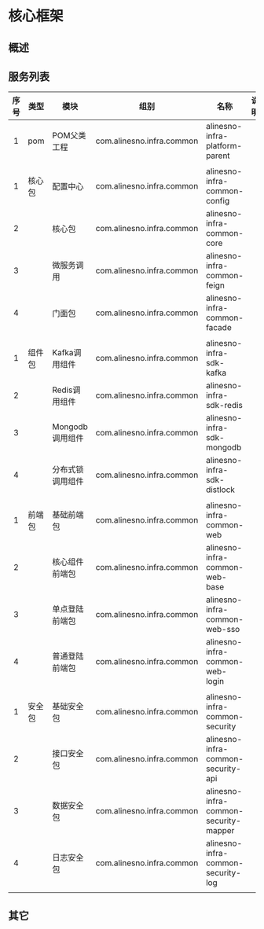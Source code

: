 # 核心框架

## 概述

## 服务列表

| 序号 | 类型   | 模块             | 组别                      | 名称                                  | 说明 | 备注 |
|:----:|--------|------------------|---------------------------|---------------------------------------|------|------|
| 1    | pom    | POM父类工程      | com.alinesno.infra.common | alinesno-infra-platform-parent        |      |      |
|      |        |                  |                           |                                       |      |
| 1    | 核心包 | 配置中心         | com.alinesno.infra.common | alinesno-infra-common-config          |      |      |
| 2    |        | 核心包           | com.alinesno.infra.common | alinesno-infra-common-core            |      |      |
| 3    |        | 微服务调用       | com.alinesno.infra.common | alinesno-infra-common-feign           |      |      |
| 4    |        | 门面包           | com.alinesno.infra.common | alinesno-infra-common-facade          |      |      |
|      |        |                  |                           |                                       |      |
| 1    | 组件包 | Kafka调用组件    | com.alinesno.infra.common | alinesno-infra-sdk-kafka              |      |      |
| 2    |        | Redis调用组件    | com.alinesno.infra.common | alinesno-infra-sdk-redis              |      |      |
| 3    |        | Mongodb调用组件  | com.alinesno.infra.common | alinesno-infra-sdk-mongodb            |      |      |
| 4    |        | 分布式锁调用组件 | com.alinesno.infra.common | alinesno-infra-sdk-distlock           |      |      |
|      |        |                  |                           |                                       |      |
| 1    | 前端包 | 基础前端包       | com.alinesno.infra.common | alinesno-infra-common-web             |      |      |
| 2    |        | 核心组件前端包   | com.alinesno.infra.common | alinesno-infra-common-web-base        |      |      |
| 3    |        | 单点登陆前端包   | com.alinesno.infra.common | alinesno-infra-common-web-sso         |      |      |
| 4    |        | 普通登陆前端包   | com.alinesno.infra.common | alinesno-infra-common-web-login       |      |      |
|      |        |                  |                           |                                       |      |
| 1    | 安全包 | 基础安全包       | com.alinesno.infra.common | alinesno-infra-common-security        |      |      |
| 2    |        | 接口安全包       | com.alinesno.infra.common | alinesno-infra-common-security-api    |      |      |
| 3    |        | 数据安全包       | com.alinesno.infra.common | alinesno-infra-common-security-mapper |      |      |
| 4    |        | 日志安全包       | com.alinesno.infra.common | alinesno-infra-common-security-log    |      |      |
|      |        |                  |                           |                                       |      |


## 其它
